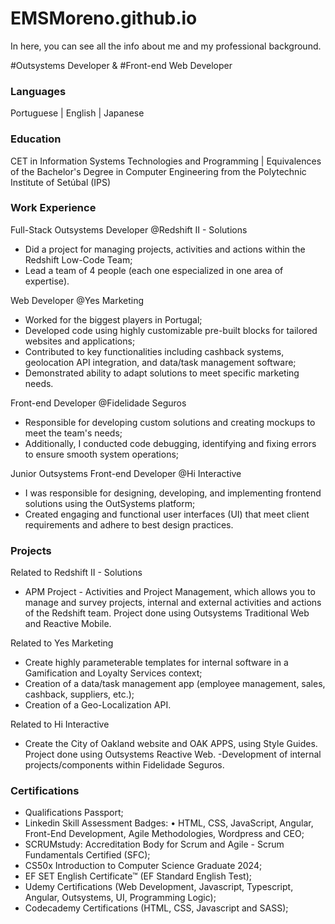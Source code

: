 # EMSMoreno.github.io
In here, you can see all the info about me and my professional background.

#Outsystems Developer & #Front-end Web Developer

### Languages

Portuguese | English | Japanese

### Education
CET in Information Systems Technologies and Programming | Equivalences of the Bachelor's Degree in Computer Engineering from the Polytechnic Institute of Setúbal (IPS)

### Work Experience
Full-Stack Outsystems Developer @Redshift II - Solutions
- Did a project for managing projects, activities and actions within the Redshift Low-Code Team;
- Lead a team of 4 people (each one especialized in one area of expertise).

Web Developer @Yes Marketing
- Worked for the biggest players in Portugal;
- Developed code using highly customizable pre-built blocks for tailored websites and applications;
- Contributed to key functionalities including cashback systems, geolocation API integration, and data/task management software;
- Demonstrated ability to adapt solutions to meet specific marketing needs.

Front-end Developer @Fidelidade Seguros
- Responsible for developing custom solutions and creating mockups to meet the team's needs;
- Additionally, I conducted code debugging, identifying and fixing errors to ensure smooth system operations;

Junior Outsystems Front-end Developer @Hi Interactive
- I was responsible for designing, developing, and implementing frontend solutions using the OutSystems platform;
- Created engaging and functional user interfaces (UI) that meet client requirements and adhere to best design practices.

### Projects

Related to Redshift II - Solutions
- APM Project - Activities and Project Management, which allows you to manage and survey projects, internal and
external activities and actions of the Redshift team. Project done using Outsystems Traditional Web and
Reactive Mobile.

Related to Yes Marketing
- Create highly parameterable templates for internal software in a Gamification and Loyalty Services context;
- Creation of a data/task management app (employee management, sales, cashback, suppliers, etc.);
- Creation of a Geo-Localization API.

Related to Hi Interactive
- Create the City of Oakland website and OAK APPS, using Style Guides. Project done using Outsystems Reactive
Web.
-Development of internal projects/components within Fidelidade Seguros.


### Certifications

- Qualifications Passport;
- Linkedin Skill Assessment Badges:
• HTML, CSS, JavaScript, Angular, Front-End Development, Agile Methodologies, Wordpress and CEO;
- SCRUMstudy: Accreditation Body for Scrum and Agile - Scrum Fundamentals Certified (SFC);
- CS50x Introduction to Computer Science Graduate 2024;
- EF SET English Certificate™ (EF Standard English Test);
- Udemy Certifications (Web Development, Javascript, Typescript, Angular, Outsystems, UI, Programming
Logic);
- Codecademy Certifications (HTML, CSS, Javascript and SASS);
